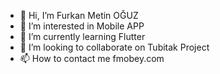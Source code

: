 - 👋 Hi, I’m Furkan Metin OĞUZ
- 👀 I’m interested in Mobile APP
- 🌱 I’m currently learning Flutter
- 💞️ I’m looking to collaborate on Tubitak Project
- 📫 How to contact me fmobey.com

